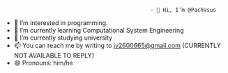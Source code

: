                                                    - 👋 Hi, I’m @PachVsus
- 👀 I’m interested in programming.
- 🌱 I’m currently learning Computational System Engineering
- 💞️ I’m currently studying university
- 📫 You can reach me by writing to jv2600665@gmail.com (CURRENTLY NOT AVAILABLE TO REPLY)
- 😄 Pronouns: him/he

<!---
PachVsus/PachVsus is a ✨ special ✨ repository because its `README.md` (this file) appears on your GitHub profile.
You can click the Preview link to take a look at your changes.
--->
